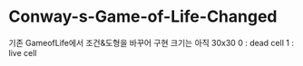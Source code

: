 # Conway-s-Game-of-Life-Changed

기존 GameofLife에서 조건&도형을 바꾸어 구현
크기는 아직 30x30
0 : dead cell
1 : live cell
